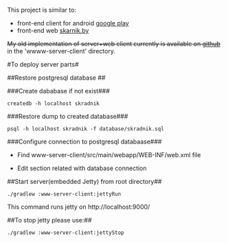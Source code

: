 This project is similar to:

* front-end client for android [google play](https://play.google.com/store/apps/details?id=by.skarnik.smolik)
* front-end web [skarnik.by](http://www.skarnik.by)

~~My old implementation of server+web client currently is available on [github](https://github.com/minsler/skarnik.by)~~ in the 'wwww-server-client' directory.

#To deploy server parts#

##Restore postgresql database ##

###Create dababase if not exist###

	createdb -h localhost skradnik

###Restore dump to created database###

	psql -h localhost skradnik -f database/skradnik.sql

###Configure connection to postgresql databaase###

* Find www-server-client/src/main/webapp/WEB-INF/web.xml file

* Edit section related with database connection

##Start server(embedded Jetty) from root directory##

    ./gradlew :www-server-client:jettyRun

This command runs jetty on http://localhost:9000/

##To stop jetty please use:##

    ./gradlew :www-server-client:jettyStop


